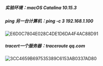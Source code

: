 ##### 实验环境：macOS Catalina 10.15.3



##### ping 另一台计算机：ping -c 3 192.168.1.100

![E6D0C7804E028C4DE1D6DA4F4AC88D91](/Users/zyyy/Library/Containers/com.tencent.qq/Data/Library/Caches/Images/E6D0C7804E028C4DE1D6DA4F4AC88D91.jpg)

##### tracert一个服务器：traceroute qq.com



![3CC4659B697535389C6153AB0337AD80](/Users/zyyy/Library/Containers/com.tencent.qq/Data/Library/Caches/Images/3CC4659B697535389C6153AB0337AD80.jpg)